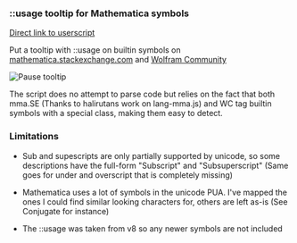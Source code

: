 ### ::usage tooltip for Mathematica symbols

[Direct link to userscript](http://simonschmidt.github.io/SE-Usage-Message/m_usage.user.js)

Put a tooltip with ::usage on builtin symbols on [mathematica.stackexchange.com](http://mathematica.stackexchange.com)
and [Wolfram Community](http://community.wolfram.com/)


![Pause tooltip](http://simonschmidt.github.io/SE-Usage-Message/img/examplePause.png)


The script does no attempt to parse code but relies on the fact that
both mma.SE (Thanks to halirutans work on lang-mma.js) and WC tag builtin
symbols with a special class, making them easy to detect.

### Limitations

* Sub and supescripts are only partially supported by unicode, so some
  descriptions have the full-form "Subscript" and "Subsuperscript"
  (Same goes for under and overscript that is completely missing)

* Mathematica uses a lot of symbols in the unicode PUA. I've mapped
  the ones I could find similar looking characters for, others are
  left as-is (See Conjugate for instance)

* The ::usage was taken from v8 so any newer symbols are not included

